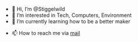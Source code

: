 - 👋 Hi, I’m @Stiggelwild
- 👀 I’m interested in Tech, Computers, Environment
- 🌱 I’m currently learning how to be a better maker
<!---//- 💞️ I’m looking to collaborate on ...--->
- 📫 How to reach me via [mail](mailto:stiggelwild@gmail.com)

<!---
Stiggelwild/Stiggelwild is a ✨ special ✨ repository because its `README.md` (this file) appears on your GitHub profile.
You can click the Preview link to take a look at your changes.
--->
